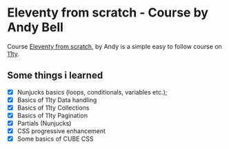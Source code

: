# Eleventy from scratch - Course by Andy Bell

Course [Eleventy from scratch](https://learneleventyfromscratch.com/), by Andy is a simple
easy to follow course on [11ty](https://www.11ty.dev/).

## Some things i learned

- [x] Nunjucks basics (loops, conditionals, variables etc.);
- [x] Basics of 11ty Data handling 
- [x] Basics of 11ty Collections
- [x] Basics of 11ty Pagination
- [x] Partials (Nunjucks)
- [x] CSS progressive enhancement
- [x] Some basics of CUBE CSS

